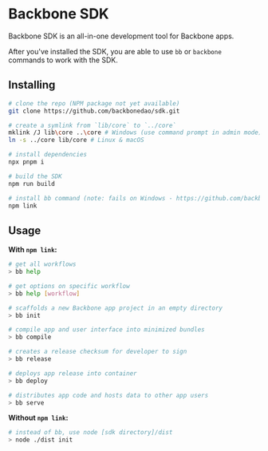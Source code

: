 # Backbone SDK

Backbone SDK is an all-in-one development tool for Backbone apps.

After you've installed the SDK, you are able to use `bb` or `backbone` commands to work with the SDK.

## Installing

```bash
# clone the repo (NPM package not yet available)
git clone https://github.com/backbonedao/sdk.git

# create a symlink from `lib/core` to `../core`
mklink /J lib\core ..\core # Windows (use command prompt in admin mode)
ln -s ../core lib/core # Linux & macOS

# install dependencies
npx pnpm i

# build the SDK
npm run build

# install bb command (note: fails on Windows - https://github.com/backbonedao/sdk/issues/3)
npm link
```

## Usage

**With `npm link`:**
```bash
# get all workflows
> bb help

# get options on specific workflow
> bb help [workflow]

# scaffolds a new Backbone app project in an empty directory
> bb init

# compile app and user interface into minimized bundles
> bb compile

# creates a release checksum for developer to sign
> bb release

# deploys app release into container
> bb deploy

# distributes app code and hosts data to other app users
> bb serve
```

**Without `npm link`:**
```bash
# instead of bb, use node [sdk directory]/dist
> node ./dist init
```